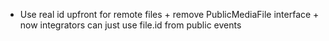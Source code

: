 - Use real id upfront for remote files + remove PublicMediaFile interface + now integrators can just use file.id from public events